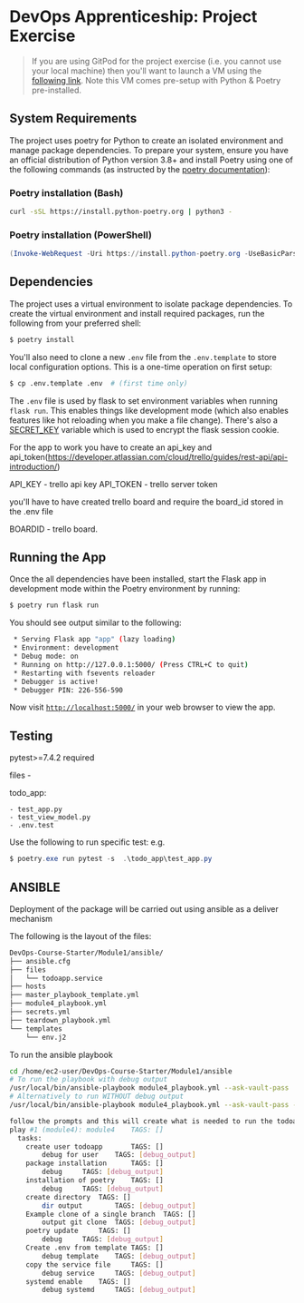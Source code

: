 # DevOps Apprenticeship: Project Exercise

> If you are using GitPod for the project exercise (i.e. you cannot use your local machine) then you'll want to launch a VM using the [following link](https://gitpod.io/#https://github.com/CorndelWithSoftwire/DevOps-Course-Starter). Note this VM comes pre-setup with Python & Poetry pre-installed.

## System Requirements

The project uses poetry for Python to create an isolated environment and manage package dependencies. To prepare your system, ensure you have an official distribution of Python version 3.8+ and install Poetry using one of the following commands (as instructed by the [poetry documentation](https://python-poetry.org/docs/#system-requirements)):

### Poetry installation (Bash)

```bash
curl -sSL https://install.python-poetry.org | python3 -
```

### Poetry installation (PowerShell)

```powershell
(Invoke-WebRequest -Uri https://install.python-poetry.org -UseBasicParsing).Content | py -
```

## Dependencies

The project uses a virtual environment to isolate package dependencies. To create the virtual environment and install required packages, run the following from your preferred shell:

```bash
$ poetry install
```

You'll also need to clone a new `.env` file from the `.env.template` to store local configuration options. This is a one-time operation on first setup:

```bash
$ cp .env.template .env  # (first time only)
```

The `.env` file is used by flask to set environment variables when running `flask run`. This enables things like development mode (which also enables features like hot reloading when you make a file change). There's also a [SECRET_KEY](https://flask.palletsprojects.com/en/1.1.x/config/#SECRET_KEY) variable which is used to encrypt the flask session cookie.

For the app to work you have to create an api_key and api_token(https://developer.atlassian.com/cloud/trello/guides/rest-api/api-introduction/)

API_KEY - trello api key
API_TOKEN - trello server token

you'll have to have created trello board and require the board_id stored in the .env file

BOARDID - trello board. 


## Running the App

Once the all dependencies have been installed, start the Flask app in development mode within the Poetry environment by running:
```bash
$ poetry run flask run
```

You should see output similar to the following:
```bash
 * Serving Flask app "app" (lazy loading)
 * Environment: development
 * Debug mode: on
 * Running on http://127.0.0.1:5000/ (Press CTRL+C to quit)
 * Restarting with fsevents reloader
 * Debugger is active!
 * Debugger PIN: 226-556-590
```
Now visit [`http://localhost:5000/`](http://localhost:5000/) in your web browser to view the app.

## Testing
pytest>=7.4.2 required

files - 

todo_app:

    - test_app.py
    - test_view_model.py
    - .env.test


Use the following to run specific test: e.g. 

```powershell
$ poetry.exe run pytest -s  .\todo_app\test_app.py
```

## ANSIBLE



Deployment of the package will be carried out using ansible as a deliver mechanism

The following is the layout of the files:

```bash
DevOps-Course-Starter/Module1/ansible/
├── ansible.cfg
├── files
│   └── todoapp.service
├── hosts
├── master_playbook_template.yml
├── module4_playbook.yml
├── secrets.yml
├── teardown_playbook.yml
└── templates
    └── env.j2
```

To run the ansible playbook 

```bash
cd /home/ec2-user/DevOps-Course-Starter/Module1/ansible
# To run the playbook with debug output
/usr/local/bin/ansible-playbook module4_playbook.yml --ask-vault-pass
# Alternatively to run WITHOUT debug output
/usr/local/bin/ansible-playbook module4_playbook.yml --ask-vault-pass --skip-tags debug_output

follow the prompts and this will create what is needed to run the todoapp
play #1 (module4): module4    TAGS: []
  tasks:
    create user todoapp       TAGS: []
        debug for user    TAGS: [debug_output]
    package installation      TAGS: []
        debug     TAGS: [debug_output]
    installation of poetry    TAGS: []
        debug     TAGS: [debug_output]
    create directory  TAGS: []
        dir output        TAGS: [debug_output]
    Example clone of a single branch  TAGS: []
        output git clone  TAGS: [debug_output]
    poetry update     TAGS: []
        debug     TAGS: [debug_output]
    Create .env from template TAGS: []
        debug template    TAGS: [debug_output]
    copy the service file     TAGS: []
        debug service     TAGS: [debug_output]
    systemd enable    TAGS: []
        debug systemd     TAGS: [debug_output]
